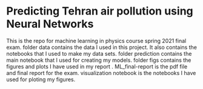 # Predicting Tehran air pollution using Neural Networks
This is the repo for machine learning in physics course spring 2021 final exam. 
folder data contains the data I used in this project. It also contains the notebooks that I used to make my data sets.
folder prediction contains the main notebook that I used for creating my models. 
folder figs contains the figures and plots I have used in my report . 
ML_final-report is the pdf file and final report for the exam. 
visualization notebook is the notebooks I have used for ploting my figures. 
